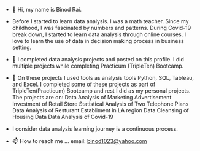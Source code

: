 - 👋 Hi, my name is Binod Rai.
- Before I started to learn data analysis. I was a math teacher. Since my childhood, I was fascinated by numbers and patterns. During Covid-19 break down, I started to learn data analysis through online courses. I love to learn the use of data in decision making process in business setting. 
- 🌱 I completed data analysis projects and posted on this profile. I did multiple projects while completing Practicum (TripleTen) Bootcamp. 
- 💞️ On these projects I used tools as analysis tools Python, SQL, Tableau, and Excel.
I completed some of these projects as part of TripleTen(Practicum) Bootcamp and rest I did as my personal projects.
The projects are on:
Data Analysis of Marketing Advertisement Investment of Retail Store
Statistical Analysis of Two Telephone Plans
Data Analysis of Resturant Establiment in LA region
Data Cleansing of Housing Data
Data Analysis of Covid-19

- I consider data analysis learning journey is a continuous process.
- 📫 How to reach me ...
email: binod1023@yahoo.com




